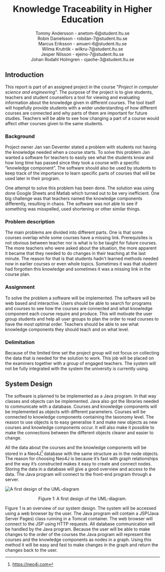 <center><h1>Knowledge Traceability in Higher Education</h1>
<p>Tommy Andersson - anetom-6@student.ltu.se<br>
Robin Danielsson - robdan-7@student.ltu.se<br>
Marcus Eriksson - amueri-6@student.ltu.se<br>
Wilma Krutrök - wilkru-7@student.ltu.se<br>
Jesper Nilsson - ejeino-7@student.ltu.se<br>
Johan Rodahl Holmgren - ojaohe-3@student.ltu.se<br></p>
</center>

## Introduction
This report is part of an assigned project in the course "<i>Project in computer science and engineering</i>". The purpose of the project is to give students, teachers and student counsellors a tool for viewing and evaluating information about the knowledge given in different courses. The tool itself will hopefully provide students with a wider understanding of how different courses are connected and why parts of them are important for future studies. Teachers will be able to see how changing a part of a course would affect other courses given to the same students.

### Background

Project owner Jan van Deventer stated a problem with students not having the knowledge needed when a course starts. To solve this problem Jan wanted a software for teachers to easily see what the students know and how long time has passed since they took a course with a specific “knowledge component”. The software should also be used by students to keep track of the importance to learn specific parts of courses that will be used later in their program. 

One attempt to solve this problem has been done. The solution was using done Google Sheets and Matlab which turned out to be very inefficient. One big challenge was that teachers named the knowledge components differently, resulting in chaos. The software was not able to see if something was misspelled, used shortening or other similar things. 


### Problem description
The main problems are divided into different parts. One is that some courses overlap while some courses have a missing link. Prerequisites is not obvious between teacher nor is what is to be taught for future courses. The more teachers who were asked about the situation, the more apparent it became that they needed to do changes in their teaching at the last minute. The reason for that is that students hadn't learned methods needed now in earlier courses or even whole topics. Sometimes it was that student had forgotten this knowledge and sometimes it was a missing link in the course plan.

### Assignment

To solve the problem a software will be implemented. The software will be web based and interactive. Users should be able to search for programs and courses to see how the courses are connected and what knowledge component each course require and produce. This will motivate the user group students and help all user groups to plan the order to read courses to have the most optimal order. Teachers should be able to see what knowledge components they should teach and on what level. 

### Delimitation

Because of the limited time set the project group will not focus on collecting the data that is needed for the solution to work. This job will be placed on the examiners together with a group of engaged teachers. The system will not be fully integrated with the system the university is currently using. 

## System Design
The software is planned to be implemented as a Java program. In that way classes and objects can be implemented. Java also got the libraries needed to communicate with a database. Courses and knowledge components will be implemented as objects with different parameters. Courses will be connected to knowledge components containing the taxonomy level. The reason to use objects is to easy generalise it and make new objects as new courses and knowledge components occur. It will also make it possible to make the connections between the different objects clearer and easier to change. 


All the data about the courses and the knowledge components will be stored in a Neo4J[^1] database with the same structure as in the node objects. The reason for choosing Neo4J is because it’s fast with graph relationships and the way it’s constructed makes it easy to create and connect nodes. Storing the data in a database will give a good overview and access to the data. The Java program will connect to the front-end program through a server.

![A first design of the UML-diagram](../../master/Resources/UML.png)
<center>
Figure 1: A first design of the UML-diagram.
</center>

Figure 1 is an overview of our system design. The system will be accessed using a web browser by the user. The Java program will contain a JSP(Java Server Pages) class running in a Tomcat container. The web browser will connect to the JSP using HTTP requests. All database communication will be handled by the Java program.  Because the user will be able to make changes to the order of the courses the Java program will represent the courses and the knowledge components as nodes in a graph. Using this method it will be easy and fast to make changes in the graph and return the changes back to the user.


[^1]:https://neo4j.com

